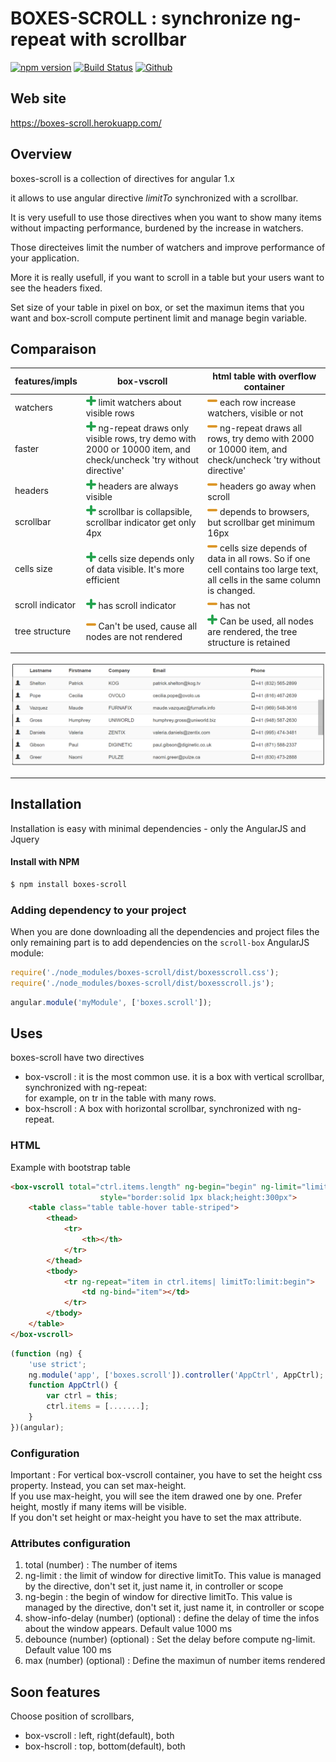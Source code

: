 # BOXES-SCROLL : synchronize ng-repeat with scrollbar

[![npm version](https://img.shields.io/npm/v/boxes-scroll.svg)](https://www.npmjs.com/package/boxes-scroll)
[![Build Status](https://travis-ci.org/hhdevelopment/boxes-scroll.svg?branch=master)](https://travis-ci.org/hhdevelopment/boxes-scroll)
[![Github](https://img.shields.io/badge/hhdevelopment-boxes--scroll-orange.svg)](https://github.com/hhdevelopment/boxes-scroll)

## Web site

https://boxes-scroll.herokuapp.com/

## Overview

boxes-scroll is a collection of directives for angular 1.x

it allows to use angular directive *limitTo* synchronized with a scrollbar.

It is very usefull to use those directives when you want to show many items without impacting performance, burdened by the increase in watchers.

Those directeives limit the number of watchers and improve performance of your application.

More it is really usefull, if you want to scroll in a table but your users want to see the headers fixed.

Set size of your table in pixel on box, or set the maximun items that you want and box-scroll compute pertinent limit and manage begin variable.

## Comparaison

| features/impls    	| box-vscroll                                                                                                                   	| html table with overflow container                                                                                                         	|   
|------------------	|-------------------------------------------------------------------------------------------------------------------------------	|--------------------------------------------------------------------------------------------------------------------------------------------	|   
| watchers         	| ![+][positive] limit watchers about visible rows                                                                              	| ![-][negative] each row increase watchers, visible or not                                                                                  	|   
| faster           	| ![+][positive] ng-repeat draws only visible rows, try demo with 2000 or 10000 item, and check/uncheck 'try without directive' 	| ![-][negative] ng-repeat draws all rows, try demo with 2000 or 10000 item, and check/uncheck 'try without directive'                       	|   
| headers          	| ![+][positive] headers are always visible                                                                                     	| ![-][negative] headers go away when scroll                                                                                                 	|   
| scrollbar        	| ![+][positive] scrollbar is collapsible, scrollbar indicator get only 4px                                                     	| ![-][negative] depends to browsers, but scrollbar get minimum 16px                                                                         	|   
| cells size       	| ![+][positive] cells size depends only of data visible. It's more efficient                                                   	| ![-][negative] cells size depends of data in all rows.    So if one cell contains too large text, all cells in the same column is changed. 	|   
| scroll indicator 	| ![+][positive] has scroll indicator                                                                                           	| ![-][negative] has not                                                                                                                     	|   
| tree structure   	| ![-][negative] Can't be used, cause all nodes are not rendered                                                                	| ![+][positive] Can be used, all nodes are rendered, the tree structure is retained                                                         	|   
|                  	|                                                                                                                               	|                                                                                                                                            	|   

[positive]: assets/plus.png "Positive point"
[negative]: assets/minus.png "Negative point"

![Screenshot1](assets/screenshot1.png)

---

## Installation

Installation is easy with minimal dependencies - only the AngularJS and Jquery

#### Install with NPM

```sh
$ npm install boxes-scroll
```

### Adding dependency to your project

When you are done downloading all the dependencies and project files the only remaining part is to add dependencies on the `scroll-box` AngularJS module:

```js
require('./node_modules/boxes-scroll/dist/boxesscroll.css');
require('./node_modules/boxes-scroll/dist/boxesscroll.js');
```

```js
angular.module('myModule', ['boxes.scroll']);
```

## Uses

boxes-scroll have two directives

- box-vscroll : it is the most common use. it is a box with vertical scrollbar, synchronized with ng-repeat:   
  for example, on tr in the table with many rows.
- box-hscroll : A box with horizontal scrollbar, synchronized with ng-repeat.


### HTML

Example with bootstrap table

```html
<box-vscroll total="ctrl.items.length" ng-begin="begin" ng-limit="limit"
					style="border:solid 1px black;height:300px">
	<table class="table table-hover table-striped">
		<thead>
			<tr>
				<th></th>
			</tr>
		</thead>
		<tbody>
			<tr ng-repeat="item in ctrl.items| limitTo:limit:begin">
				<td ng-bind="item"></td>
			</tr>
		</tbody>
	</table>
</box-vscroll>
```

```js
(function (ng) {
	'use strict';
	ng.module('app', ['boxes.scroll']).controller('AppCtrl', AppCtrl);
	function AppCtrl() {
		var ctrl = this;
		ctrl.items = [.......];
	}
})(angular);
```

### Configuration

Important : For vertical box-vscroll container, you have to set the height css property. Instead, you can set max-height.  
If you use max-height, you will see the item drawed one by one. Prefer height, mostly if many items will be visible.   
If you don't set height or max-height you have to set the max attribute.   

### Attributes configuration

1. total (number) : The number of items
3. ng-limit : the limit of window for directive limitTo. This value is managed by the directive, don't set it, just name it, in controller or scope
4. ng-begin : the begin of window  for directive limitTo. This value is managed by the directive, don't set it, just name it, in controller or scope
5. show-info-delay (number) (optional) : define the delay of time the infos about the window appears. Default value 1000 ms
6. debounce (number) (optional) : Set the delay before compute ng-limit. Default value 100 ms
7. max (number) (optional) : Define the maximun of number items rendered

## Soon features

Choose position of scrollbars, 
 
- box-vscroll : left, right(default), both   
- box-hscroll : top, bottom(default), both   
